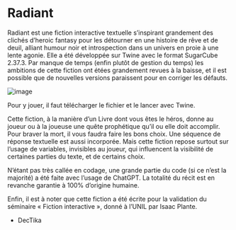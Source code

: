 # Radiant
Radiant est une fiction interactive textuelle s’inspirant grandement des clichés d’heroic fantasy pour les détourner en une histoire de rêve et de deuil, alliant humour noir et introspection dans un univers en proie à une lente agonie. Elle a été développée sur Twine avec le format SugarCube 2.37.3. Par manque de temps (enfin plutôt de gestion du temps) les ambitions de cette fiction ont étées grandement revues à la baisse, et il est possible que de nouvelles versions paraissent pour en corriger les défauts.

![image](https://github.com/user-attachments/assets/ff779f4f-c379-49d8-843e-61a8cc33bd91)

Pour y jouer, il faut télécharger le fichier et le lancer avec Twine.

Cette fiction, à la manière d’un Livre dont vous êtes le héros, donne au joueur ou à la joueuse une quête prophétique qu’il ou elle doit accomplir. Pour braver la mort, il vous faudra faire les bons choix. Une séquence de réponse textuelle est aussi incorporée. Mais cette fiction repose surtout sur l’usage de variables, invisibles au joueur, qui influencent la visibilité de certaines parties du texte, et de certains choix.

N’étant pas très callée en codage, une grande partie du code (si ce n’est la majorité) a été faite avec l’usage de ChatGPT. La totalité du récit est en revanche garantie à 100% d’origine humaine.

Enfin, il est à noter que cette fiction a été écrite pour la validation du séminaire « Fiction interactive », donné à l’UNIL par Isaac Plante.

- DecTika



